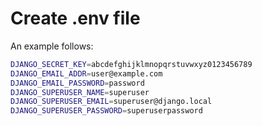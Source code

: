 # Create .env file
An example follows:

```bash
DJANGO_SECRET_KEY=abcdefghijklmnopqrstuvwxyz0123456789
DJANGO_EMAIL_ADDR=user@example.com
DJANGO_EMAIL_PASSWORD=password
DJANGO_SUPERUSER_NAME=superuser
DJANGO_SUPERUSER_EMAIL=superuser@django.local
DJANGO_SUPERUSER_PASSWORD=superuserpassword
```
